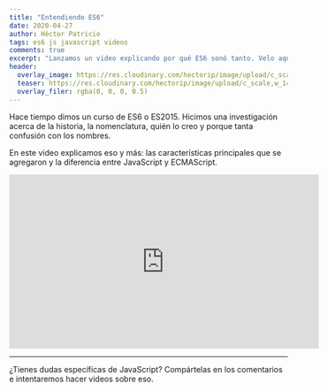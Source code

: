 ```yaml
---
title: "Entendiendo ES6"
date: 2020-04-27
author: Héctor Patricio
tags: es6 js javascript videos
comments: true
excerpt: "Lanzamos un video explicando por qué ES6 sonó tanto. Velo aquí."
header:
  overlay_image: https://res.cloudinary.com/hectorip/image/upload/c_scale,w_1400/v1587973000/6CF7535E-4D2E-4140-A758-32DD166D508C_hztakt.jpg
  teaser: https://res.cloudinary.com/hectorip/image/upload/c_scale,w_1400/v1587973000/6CF7535E-4D2E-4140-A758-32DD166D508C_hztakt.jpg
  overlay_filer: rgba(0, 0, 0, 0.5)
---
```


Hace tiempo dimos un curso de ES6 o ES2015. Hicimos una investigación acerca de la historia, la nomenclatura, quién lo creo y porque tanta confusión con los nombres.

En este video explicamos eso y más: las características principales que se agregaron y la diferencia entre JavaScript y ECMAScript.

<iframe width="560" height="315" src="https://www.youtube.com/embed/ZnS37QdoTDA" frameborder="0" allow="accelerometer; autoplay; encrypted-media; gyroscope; picture-in-picture" allowfullscreen></iframe>

---

¿Tienes dudas específicas de JavaScript? Compártelas en los comentarios e intentaremos hacer videos sobre eso.